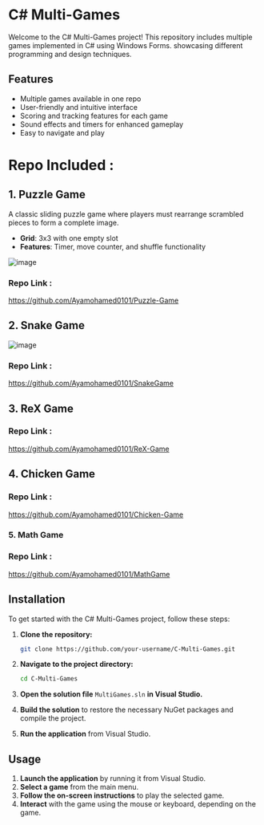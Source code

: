 # C# Multi-Games
Welcome to the C# Multi-Games project! This repository includes multiple games implemented in C# using Windows Forms. showcasing different programming and design techniques.

## Features

- Multiple games available in one repo
- User-friendly and intuitive interface
- Scoring and tracking features for each game
- Sound effects and timers for enhanced gameplay
- Easy to navigate and play

# Repo Included :

## 1. Puzzle Game

A classic sliding puzzle game where players must rearrange scrambled pieces to form a complete image.

- **Grid**: 3x3 with one empty slot
- **Features**: Timer, move counter, and shuffle functionality

![image](https://github.com/user-attachments/assets/73e063f8-aaa5-404e-a893-2d0742a9cb2e)


 ### Repo Link :
  https://github.com/Ayamohamed0101/Puzzle-Game
  
## 2. Snake Game
![image](https://github.com/user-attachments/assets/30fd6b5a-90d6-4c50-8305-c9a0bfb3b8a0)

 ### Repo Link :
https://github.com/Ayamohamed0101/SnakeGame

## 3. ReX Game
 ### Repo Link :
 https://github.com/Ayamohamed0101/ReX-Game

## 4. Chicken Game
 ### Repo Link :
https://github.com/Ayamohamed0101/Chicken-Game

### 5. Math Game
 ### Repo Link :
https://github.com/Ayamohamed0101/MathGame

## Installation

To get started with the C# Multi-Games project, follow these steps:


1. **Clone the repository:**
    ```bash
    git clone https://github.com/your-username/C-Multi-Games.git
    ```
    
2. **Navigate to the project directory:**
    ```bash
    cd C-Multi-Games
    ```
3. **Open the solution file** `MultiGames.sln` **in Visual Studio.**
4. **Build the solution** to restore the necessary NuGet packages and compile the project.
5. **Run the application** from Visual Studio.

## Usage

1. **Launch the application** by running it from Visual Studio.
2. **Select a game** from the main menu.
3. **Follow the on-screen instructions** to play the selected game.
4. **Interact** with the game using the mouse or keyboard, depending on the game.


